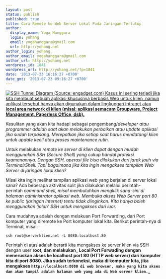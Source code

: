 ```yaml
---
layout: post
status: publish
published: true
title: Cara Remote ke Web Server Lokal Pada Jaringan Tertutup
author:
  display_name: Yoga Hanggara
  login: yohang
  email: yogahanggara@gmail.com
  url: http://yohang.net
author_login: yohang
author_email: yogahanggara@gmail.com
author_url: http://yohang.net
wordpress_id: 1841
wordpress_url: http://yohang.net/?p=1841
date: '2013-07-23 16:16:27 +0700'
date_gmt: '2013-07-23 09:16:27 +0700'
---
```

[![SSH Tunnel Diagram (Source: engadget.com)](http://yohang.net/wp-content/uploads/ssh-tunnel-diagram-350x214.jpg) Kasus ini sering terjadi jika kita membuat sebuah aplikasi khususnya berbasis Web untuk klien, namun aplikasi tersebut hanya akan digunakan dalam lingkungan Intranet atau **local area network di klien (misal: aplikasi semacam Groupware, Project Management, Paperless Office, dsb).** ](http://yohang.net/wp-content/uploads/ssh-tunnel-diagram.jpg)

Kesulitan yang akan kita hadapi sebagai pengembang/_developer atau programmer adalah saat akan melakukan perbaikan atau&nbsp;update aplikasi jika sudah terpasang. Merepotkan jika setiap saat harus mendatangi klien untuk update kecil atau&nbsp;proses maintenance rutin._

Untuk&nbsp;melakukan&nbsp;_remote&nbsp;ke server di klien dapat dengan mudah menggunakan SSH (Secure Shell) yang cukup handal proteksi keamanannya. Dengan SSH, operasi file bisa dilakukan dari jarak jauh via Terminal/Shell. Tapi bagaimana jika kita ingin mengakses tampilan Web Server di jaringan lokal klien?_

Misal kita ingin melihat tampilan aplikasi web yang berjalan di server lokal sana? Ada beberapa aktivitas sulit jika dilakukan melalui perintah-perintah&nbsp;_command shell, misal membutuhkan mengklik sana-sini di halaman administrator aplikasi web.&nbsp;Membuka akses Web Server port 80 ke public (jaringan Internet) tentu tidak diinginkan. Kita hanya boleh menggunakan 'jalan' SSH untuk mengakses dari luar._

Cara mudahnya adalah dengan melakuan Port Forwarding, dari Port komputer yang diremote ke Port komputer lokal kita. Berikut perintah-nya di Terminal, misal:

`ssh root@serverklien.net -L 8080:localhost:80`

Perintah di atas adalah berarti kita mengakses ke server klien via SSH dengan user **root, dan melakukan_ Local Port Forwading&nbsp;dengan meneruskan akses ke localhost port 80 (HTTP web server) dari komputer kita di port 8080. Jika sudah terkoneksi, maka di komputer kita, jika mengakses `http://localhost:8080 di web browser, maka yang kita akses dan akan tampil adalah halaman web yang ada di Web server klien.`_**

